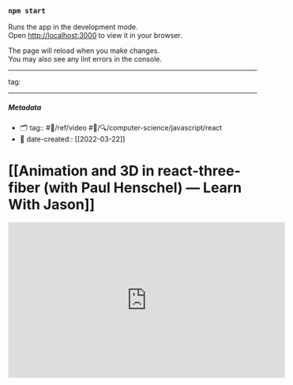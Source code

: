 ### `npm start`

Runs the app in the development mode.\
Open [http://localhost:3000](http://localhost:3000) to view it in your browser.

The page will reload when you make changes.\
You may also see any lint errors in the console.

---

tag:

---

##### _Metadata_

- 🗂 tag:: #📝/ref/video #📝/🔍/computer-science/javascript/react
- 📅 date-created:: [[2022-03-22]]

# [[Animation and 3D in react-three-fiber (with Paul Henschel) — Learn With Jason]]

<iframe width="560" height="315" src="https://www.youtube.com/embed/1rP3nNY2hTo" title="YouTube video player" frameborder="0" allow="accelerometer; autoplay; clipboard-write; encrypted-media; gyroscope; picture-in-picture" allowfullscreen></iframe>
